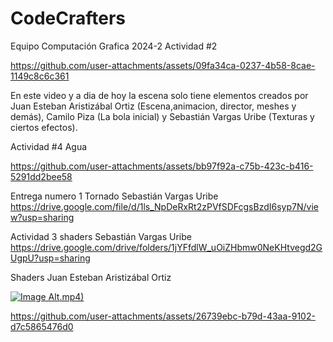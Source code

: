 # CodeCrafters
 Equipo Computación Grafica 2024-2
Actividad #2

https://github.com/user-attachments/assets/09fa34ca-0237-4b58-8cae-1149c8c6c361

En este video y a dia de hoy la escena solo tiene elementos creados por Juan Esteban Aristizábal Ortiz (Escena,animacion, director, meshes y demás), Camilo Piza (La bola inicial) y Sebastián Vargas Uribe (Texturas y ciertos efectos).

Actividad #4 Agua

https://github.com/user-attachments/assets/bb97f92a-c75b-423c-b416-5291dd2bee58

Entrega numero 1 Tornado
Sebastián Vargas Uribe 
https://drive.google.com/file/d/1ls_NpDeRxRt2zPVfSDFcgsBzdI6syp7N/view?usp=sharing


Actividad 3 shaders
Sebastián Vargas Uribe 
https://drive.google.com/drive/folders/1jYFfdlW_uOiZHbmw0NeKHtvegd2GUgpU?usp=sharing


Shaders Juan Esteban Aristizábal Ortiz

[![Image Alt](MatCap).mp4)](https://github.com/user-attachments/assets/7aa355ae-8179-4580-9e3a-ddfdb0955469)


https://github.com/user-attachments/assets/26739ebc-b79d-43aa-9102-d7c5865476d0


